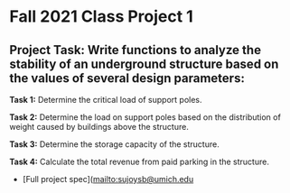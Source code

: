 # Fall 2021 Class Project 1

## Project Task: Write functions to analyze the stability of an underground structure based on the values of several design parameters:
**Task 1:** Determine the critical load of support poles.

**Task 2:** Determine the load on support poles based on the distribution of weight caused by buildings above the structure.

**Task 3:** Determine the storage capacity of the structure.

**Task 4:** Calculate the total revenue from paid parking in the structure.

- [Full project spec]([mailto:sujoysb@umich.edu](https://github.com/Sujoy-Barua/fall21p1/blob/main/Project%201%20Overview.pptx.pdf)

